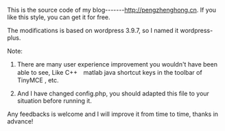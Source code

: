 This is the source code of my blog-------http://pengzhenghong.cn. If you like this style, you can get it for free.

The modifications is based on wordpress 3.9.7, so I named it wordpress-plus.

Note: 
1. There are many user experience improvement you wouldn't have been able to see, Like C++　matlab java shortcut keys in the toolbar of TinyMCE , etc. 

2. And I have changed config.php, you should adapted this file to your situation before running it.

Any feedbacks is welcome and I will improve it from time to time, thanks in advance!
